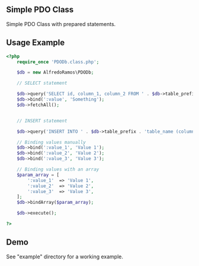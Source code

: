 ## Simple PDO Class
Simple PDO Class with prepared statements.

## Usage Example
```php
<?php
	require_once 'PDODb.class.php';

	$db = new AlfredoRamos\PDODb;

	// SELECT statement

	$db->query('SELECT id, column_1, column_2 FROM ' . $db->table_prefix . 'table_name WHERE column_3 = :value');
	$db->bind(':value', 'Something');
	$db->fetchAll();


	// INSERT statement

	$db->query('INSERT INTO ' . $db->table_prefix . 'table_name (column_1, column_2) VALUES (:value_1, :value_2, :value3)');

	// Binding values manually
	$db->bind(':value_1', 'Value 1');
	$db->bind(':value_2', 'Value 2');
	$db->bind(':value_3', 'Value 3');

	// Binding values with an array
	$param_array = [
		':value_1'	=> 'Value 1',
		':value_2'	=> 'Value 2',
		':value_3'	=> 'Value 3',
	];
	$db->bindArray($param_array);

	$db->execute();

?>
```

## Demo
See "example" directory for a working example.